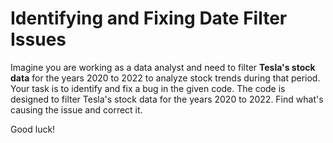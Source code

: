 # Identifying and Fixing Date Filter Issues

Imagine you are working as a data analyst and need to filter **Tesla's stock data** for the years 2020 to 2022 to analyze stock trends during that period. Your task is to identify and fix a bug in the given code. The code is designed to filter Tesla's stock data for the years 2020 to 2022. Find what's causing the issue and correct it.

Good luck!
